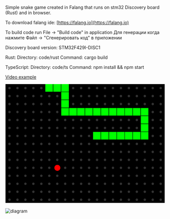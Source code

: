 
Simple snake game created in Falang that runs on stm32 Discovery board (Rust) and in browser.

To download falang ide: [https://falang.io](https://falang.io)

To build code run File -> "Build code" in application
Для генерации когда нажмите Файл -> "Сгенерировать код" в приложении

Discovery board version: STM32F429I-DISC1 

Rust:
  Directory: code/rust
  Command: cargo build

TypeScript:
  Directory: code/ts
  Command: npm install && npm start

[Video example](https://www.youtube.com/watch?v=-OPhNlZsEWo)
  

![image](./snake.png)

![diagram](./main.png)